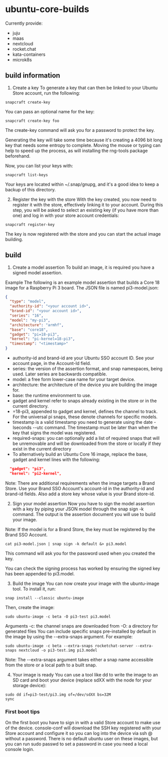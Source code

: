 # ubuntu-core-builds
Currently provide:
- juju
- maas
- nextcloud
- rocket.chat
- kata-containers
- microk8s
## build information

1. Create a key
To generate a key that can then be linked to your Ubuntu Store account, run the following:
```
snapcraft create-key
```
You can pass an optional name for the key:
```
snapcraft create-key foo
```
The create-key command will ask you for a password to protect the key.

Generating the key will take some time because it's creating a 4096 bit long key that needs some entropy to complete. Moving the mouse or typing can help to speed up the process, as will installing the rng-tools package beforehand.

Now, you can list your keys with:
```
snapcraft list-keys
```
Your keys are located within ~/.snap/gnupg, and it's a good idea to keep a backup of this directory.

2. Register the key with the store
With the key created, you now need to register it with the store, effectively linking it to your account. During this step, you will be asked to select an existing key (if you have more than one) and log in with your store account credentials:
```
snapcraft register-key
```
The key is now registered with the store and you can start the actual image building.

## build

1. Create a model assertion
To build an image, it is required you have a signed model assertion.

Example
The following is an example model assertion that builds a Core 18 image for a Raspberry Pi 3 board. The JSON file is named pi3-model.json:
```json
{
  "type": "model",
  "authority-id": "<your account id>",
  "brand-id": "<your account id>",
  "series": "16",
  "model": "my-pi3",
  "architecture": "armhf",
  "base": "core18",
  "gadget": "pi=18-pi3",
  "kernel": "pi-kernel=18-pi3",
  "timestamp": "<timestamp>"
}
```
- authority-id and brand-id are your Ubuntu SSO account ID. See your account page, in the Account-Id field.
- series: the version of the assertion format, and snap namespaces, being used. Later series are backwards compatible.
- model: a free form lower-case name for your target device.
- architecture: the architecture of the device you are building the image for.
- base: the runtime environment to use.
- gadget and kernel refer to snaps already existing in the store or in the current directory.
- =18-pi3, appended to gadget and kernel, defines the channel to track. For the universal pi snaps, these denote channels for specific models.
- timestamp is a valid timestamp you need to generate using the date -Iseconds --utc command. The timestamp must be later than when the key that signs the model was registered.
- required-snaps: you can optionally add a list of required snaps that will be unremovable and will be downloaded from the store or locally if they exist in the current directory
- To alternatively build an Ubuntu Core 16 image, replace the base, gadget and kernel lines with the following:
```json
  "gadget": "pi3",
  "kernel": "pi2-kernel",
```
Note: There are additional requirements when the image targets a Brand Store. Use your Brand SSO Account's account-id in the authority-id and brand-id fields. Also add a store key whose value is your Brand store-id.

2. Sign your model assertion
Now you have to sign the model assertion with a key by piping your JSON model through the snap sign -k <key name> command. The output is the assertion document you will use to build your image.

Note: If the model is for a Brand Store, the key must be registered by the Brand SSO Account.
```
cat pi3-model.json | snap sign -k default &> pi3.model
```
This command will ask you for the password used when you created the key.

You can check the signing process has worked by ensuring the signed key has been appended to pi3.model.

3. Build the image
You can now create your image with the ubuntu-image tool. To install it, run:
```
snap install --classic ubuntu-image
```
Then, create the image:
```
sudo ubuntu-image -c beta -O pi3-test pi3.model
```
Arguments
-c: the channel snaps are downloaded from
-O: a directory for generated files
You can include specific snaps pre-installed by default in the image by using the --extra-snaps argument. For example:
```
sudo ubuntu-image -c beta --extra-snaps rocketchat-server --extra-snaps nextcloud -o pi3-test.img pi3.model
```
Note: The --extra-snaps argument takes either a snap name accessible from the store or a local path to a built snap.

4. Your image is ready
You can use a tool like dd to write the image to an SD card and boot your device (replace sdXX with the node for your storage device):
```
sudo dd if=pi3-test/pi3.img of=/dev/sdXX bs=32M
sync
```
### First boot tips
On the first boot you have to sign in with a valid Store account to make use of the device.
console-conf will download the SSH key registered with your Store account and configure it so you can log into the device via ssh <account name>@<device address> without a password.
There is no default ubuntu user on these images, but you can run sudo passwd <account name> to set a password in case you need a local console login.
